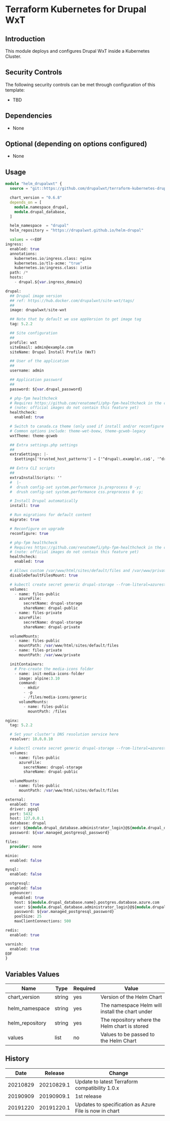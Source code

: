 # Terraform Kubernetes for Drupal WxT

## Introduction

This module deploys and configures Drupal WxT inside a Kubernetes Cluster.

## Security Controls

The following security controls can be met through configuration of this template:

- TBD

## Dependencies

- None

## Optional (depending on options configured)

- None

## Usage

```terraform
module "helm_drupalwxt" {
  source = "git::https://github.com/drupalwxt/terraform-kubernetes-drupalwxt.git"

  chart_version = "0.6.8"
  depends_on = [
    module.namespace_drupal,
    module.drupal_database,
  ]

  helm_namespace  = "drupal"
  helm_repository = "https://drupalwxt.github.io/helm-drupal"

  values = <<EOF
ingress:
  enabled: true
  annotations:
    kubernetes.io/ingress.class: nginx
    kubernetes.io/tls-acme: "true"
    kubernetes.io/ingress.class: istio
  path: /*
  hosts:
    - drupal.${var.ingress_domain}

drupal:
  ## Drupal image version
  ## ref: https://hub.docker.com/drupalwxt/site-wxt/tags/
  ##
  image: drupalwxt/site-wxt

  ## Note that by default we use appVersion to get image tag
  tag: 5.2.2

  ## Site configuration
  ##
  profile: wxt
  siteEmail: admin@example.com
  siteName: Drupal Install Profile (WxT)

  ## User of the application
  ##
  username: admin

  ## Application password
  ##
  password: ${var.drupal_password}

  # php-fpm healthcheck
  # Requires https://github.com/renatomefi/php-fpm-healthcheck in the container.
  # (note: official images do not contain this feature yet)
  healthcheck:
    enabled: true

  # Switch to canada.ca theme (only used if install and/or reconfigure are enabled)
  # Common options include: theme-wet-boew, theme-gcweb-legacy
  wxtTheme: theme-gcweb

  ## Extra settings.php settings
  ##
  extraSettings: |-
    $settings['trusted_host_patterns'] = ['^drupal\.example\.ca$', '^drupalwxt-nginx$'];

  ## Extra CLI scripts
  ##
  extraInstallScripts: ''
  #  |-
  #  drush config-set system.performance js.preprocess 0 -y;
  #  drush config-set system.performance css.preprocess 0 -y;

  # Install Drupal automatically
  install: true

  # Run migrations for default content
  migrate: true

  # Reconfigure on upgrade
  reconfigure: true

  # php-fpm healthcheck
  # Requires https://github.com/renatomefi/php-fpm-healthcheck in the container.
  # (note: official images do not contain this feature yet)
  healthcheck:
    enabled: true

  # Allows custom /var/www/html/sites/default/files and /var/www/private mounts
  disableDefaultFilesMount: true

  # kubectl create secret generic drupal-storage --from-literal=azurestorageaccountname=$STORAGE_ACCOUNT_NAME --from-literal=azurestorageaccountkey=$STORAGE_KEY -n drupal
  volumes:
    - name: files-public
      azureFile:
        secretName: drupal-storage
        shareName: drupal-public
    - name: files-private
      azureFile:
        secretName: drupal-storage
        shareName: drupal-private

  volumeMounts:
    - name: files-public
      mountPath: /var/www/html/sites/default/files
    - name: files-private
      mountPath: /var/www/private

  initContainers:
    # Pre-create the media-icons folder
    - name: init-media-icons-folder
      image: alpine:3.10
      command:
        - mkdir
        - -p
        - /files/media-icons/generic
      volumeMounts:
        - name: files-public
          mountPath: /files

nginx:
  tag: 5.2.2

  # Set your cluster's DNS resolution service here
  resolver: 10.0.0.10

  # kubectl create secret generic drupal-storage --from-literal=azurestorageaccountname=$STORAGE_ACCOUNT_NAME --from-literal=azurestorageaccountkey=$STORAGE_KEY -n drupal
  volumes:
    - name: files-public
      azureFile:
        secretName: drupal-storage
        shareName: drupal-public

  volumeMounts:
    - name: files-public
      mountPath: /var/www/html/sites/default/files

external:
  enabled: true
  driver: pgsql
  port: 5432
  host: 127.0.0.1
  database: drupal
  user: ${module.drupal_database.administrator_login}@${module.drupal_database.name}
  password: ${var.managed_postgresql_password}

files:
  provider: none

minio:
  enabled: false

mysql:
  enabled: false

postgresql:
  enabled: false
  pgbouncer:
    enabled: true
    host: ${module.drupal_database.name}.postgres.database.azure.com
    user: ${module.drupal_database.administrator_login}@${module.drupal_database.name}
    password: ${var.managed_postgresql_password}
    poolSize: 25
    maxClientConnections: 500

redis:
  enabled: true

varnish:
  enabled: true
EOF
}
```

## Variables Values

| Name            | Type   | Required | Value                                           |
| --------------- | ------ | -------- | ----------------------------------------------- |
| chart_version   | string | yes      | Version of the Helm Chart                       |
| helm_namespace  | string | yes      | The namespace Helm will install the chart under |
| helm_repository | string | yes      | The repository where the Helm chart is stored   |
| values          | list   | no       | Values to be passed to the Helm Chart           |

## History

| Date     | Release    | Change                                                 |
| -------- | ---------- | ------------------------------------------------------ |
| 20210829 | 20210829.1 | Update to latest Terraform compatibility 1.0.x         |
| 20190909 | 20190909.1 | 1st release                                            |
| 20191220 | 20191220.1 | Updates to specification as Azure File is now in chart |
